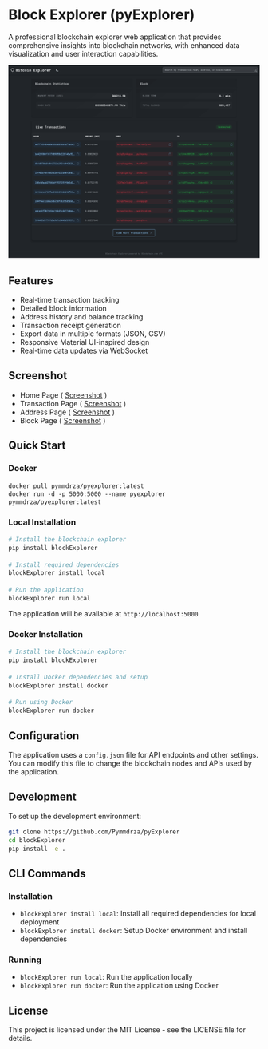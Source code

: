 # Block Explorer (pyExplorer)

A professional blockchain explorer web application that provides comprehensive insights into blockchain networks, with enhanced data visualization and user interaction capabilities.

![pyExplorer](https://raw.githubusercontent.com/Pymmdrza/pyExplorer/refs/heads/main/.github/index_screen-optimize.png 'pyExplorer Bitcoin block transaction and address monitoring')

## Features

- Real-time transaction tracking
- Detailed block information
- Address history and balance tracking
- Transaction receipt generation
- Export data in multiple formats (JSON, CSV)
- Responsive Material UI-inspired design
- Real-time data updates via WebSocket

## Screenshot

- Home Page ( [Screenshot](https://raw.githubusercontent.com/Pymmdrza/pyExplorer/refs/heads/main/.github/index_screen.png) )
- Transaction Page ( [Screenshot](https://raw.githubusercontent.com/Pymmdrza/pyExplorer/refs/heads/main/.github/transaction_screen.png) )
- Address Page ( [Screenshot](https://raw.githubusercontent.com/Pymmdrza/pyExplorer/refs/heads/main/.github/address_screen.png) )
- Block Page ( [Screenshot](https://raw.githubusercontent.com/Pymmdrza/pyExplorer/refs/heads/main/.github/block_screen.png) )

## Quick Start

### Docker

```
docker pull pymmdrza/pyexplorer:latest
docker run -d -p 5000:5000 --name pyexplorer pymmdrza/pyexplorer:latest
```

### Local Installation

```bash
# Install the blockchain explorer
pip install blockExplorer

# Install required dependencies
blockExplorer install local

# Run the application
blockExplorer run local
```

The application will be available at `http://localhost:5000`

### Docker Installation

```bash
# Install the blockchain explorer
pip install blockExplorer

# Install Docker dependencies and setup
blockExplorer install docker

# Run using Docker
blockExplorer run docker
```

## Configuration

The application uses a `config.json` file for API endpoints and other settings. You can modify this file to change the blockchain nodes and APIs used by the application.

## Development

To set up the development environment:

```bash
git clone https://github.com/Pymmdrza/pyExplorer
cd blockExplorer
pip install -e .
```

## CLI Commands

### Installation
- `blockExplorer install local`: Install all required dependencies for local deployment
- `blockExplorer install docker`: Setup Docker environment and install dependencies

### Running
- `blockExplorer run local`: Run the application locally
- `blockExplorer run docker`: Run the application using Docker

## License

This project is licensed under the MIT License - see the LICENSE file for details.
